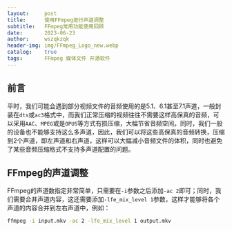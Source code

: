 ```yaml
---
layout:     post
title:      使用FFmpeg进行声道调整
subtitle:   FFmpeg常用功能使用回顾
date:       2023-06-23
author:     wszqkzqk
header-img: img/FFmpeg_Logo_new.webp
catalog:    true
tags:       FFmpeg 媒体文件 开源软件
---
```


## 前言

平时，我们可能会遇到部分视频文件的音频使用的是5.1、6.1甚至7.1声道，一般封装在`dts`或`ac3`格式中，而我们正常压缩的视频往往不需要这样高保真的音频，可以采用`AAC`、`MPEG`或是`OPUS`等方式有损压缩，大幅节省音频空间。同时，我们一般的设备也不能够支持这么多声道，因此，我们可以将这些高保真的音频转换，压缩到2个声道，即左声道和右声道，这样可以大幅减小音频文件的体积，同时也避免了某些音频压缩格式不支持多声道配置的问题。

## FFmpeg的声道调整

FFmpeg的声道数指定非常简单，只需要在`-i`参数之后添加`-ac 2`即可；同时，我们需要合并声道内容，这还需要添加`-lfe_mix_level 1`参数，这样才能够将各个声道的内容合并到左右声道中，例如：

```bash
ffmpeg -i input.mkv -ac 2 -lfe_mix_level 1 output.mkv
```
